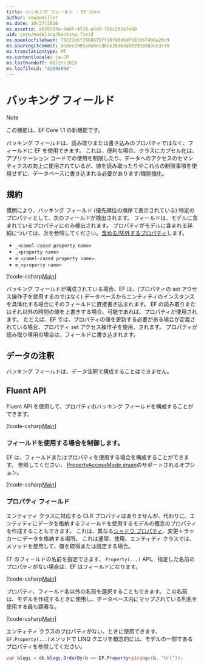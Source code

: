 ```yaml
---
title: バッキング フィールド - EF Core
author: rowanmiller
ms.date: 10/27/2016
ms.assetid: a628795e-64df-4f24-a5e8-76bc261e7ed8
uid: core/modeling/backing-field
ms.openlocfilehash: 79221b6f7968675ff10f80d5df181b674b6a20c9
ms.sourcegitcommit: dadee5905ada9ecdbae28363a682950383ce3e10
ms.translationtype: MT
ms.contentlocale: ja-JP
ms.lasthandoff: 08/27/2018
ms.locfileid: "42994094"
---
```

# <a name="backing-fields"></a>バッキング フィールド

> [!NOTE]  
> この機能は、EF Core 1.1 の新機能です。

バッキング フィールドは、読み取りまたは書き込みのプロパティではなく、フィールドに EF を使用できます。 これは、便利な場合、クラスにカプセル化は、アプリケーション コードでの使用を制限したり、データへのアクセスのセマンティクスの向上に使用されているが、値を読み取ったりやこれらの制限事項を使用せずに、データベースに書き込まれる必要があります/機能強化。

## <a name="conventions"></a>規約

慣例により、バッキング フィールド (優先順位の順序で表示されている) 特定のプロパティとして、次のフィールドが検出されます。 フィールドは、モデルに含まれているプロパティにのみ検出されます。 プロパティがモデルに含まれる詳細については、次を参照してください。[含める/除外するプロパティ](included-properties.md)します。

* `_<camel-cased property name>`
* `_<property name>`
* `m_<camel-cased property name>`
* `m_<property name>`

[!code-csharp[Main](../../../samples/core/Modeling/Conventions/Samples/BackingField.cs#Sample)]

バッキング フィールドが構成されている場合、EF は、(プロパティの set アクセス操作子を使用するのではなく) データベースからエンティティのインスタンスを具体化する場合にそのフィールドに直接書き込まれます。 EF の読み取りまたはそれ以外の時間の値を上書きする場合、可能であれば、プロパティが使用されます。 たとえば、EF では、プロパティの値を更新する必要がある場合が定義されている場合、プロパティ set アクセス操作子を使用、されます。 プロパティが読み取り専用の場合は、フィールドに書き込まれます。

## <a name="data-annotations"></a>データの注釈

バッキング フィールドは、データ注釈で構成することはできません。

## <a name="fluent-api"></a>Fluent API

Fluent API を使用して、プロパティのバッキング フィールドを構成することができます。

[!code-csharp[Main](../../../samples/core/Modeling/FluentAPI/Samples/BackingField.cs#Sample)]

### <a name="controlling-when-the-field-is-used"></a>フィールドを使用する場合を制御します。

EF は、フィールドまたはプロパティを使用する場合を構成することができます。 参照してください、 [PropertyAccessMode enum](https://docs.microsoft.com/dotnet/api/microsoft.entityframeworkcore.propertyaccessmode)のサポートされるオプション。

[!code-csharp[Main](../../../samples/core/Modeling/FluentAPI/Samples/BackingFieldAccessMode.cs#Sample)]

### <a name="fields-without-a-property"></a>プロパティ フィールド

エンティティ クラスに対応する CLR プロパティはありませんが、代わりに、エンティティにデータを格納するフィールドを使用するモデルの概念のプロパティを作成することもできます。 これは、異なる[シャドウ プロパティ](shadow-properties.md)、変更トラッカーにデータを格納する場所。 これは通常、使用、エンティティ クラスでは、メソッドを使用して、値を取得または設定する場合。

EF のフィールドの名前を指定できます、 `Property(...)` API。 指定した名前のプロパティがない場合は、EF はフィールドになります。

[!code-csharp[Main](../../../samples/core/Modeling/FluentAPI/Samples/BackingFieldNoProperty.cs#Sample)]

プロパティ、フィールド名以外の名前を選択することもできます。 この名前は、モデルを作成するときに使用し、データベース内にマップされている列名を使用する最も顕著な。

[!code-csharp[Main](../../../samples/core/Modeling/FluentAPI/Samples/BackingFieldConceptualProperty.cs#Sample)]

エンティティ クラスのプロパティがない、ときに使用できます、`EF.Property(...)`メソッドで LINQ クエリを概念的には、モデルの一部であるプロパティを参照してください。

``` csharp
var blogs = db.blogs.OrderBy(b => EF.Property<string>(b, "Url"));
```
